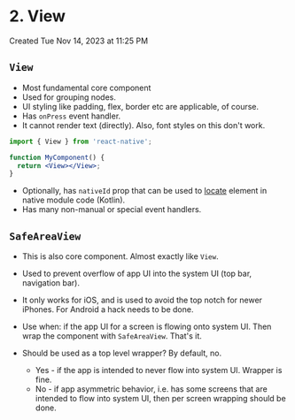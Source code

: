 # 2. View
Created Tue Nov 14, 2023 at 11:25 PM

## `View`
- Most fundamental core component
- Used for grouping nodes.
- UI styling like padding, flex, border etc are applicable, of course.
- Has `onPress` event handler.
- It cannot render text (directly). Also, font styles on this don't work.

```jsx
import { View } from 'react-native';

function MyComponent() {
  return <View></View>;
}
```

- Optionally, has `nativeId` prop that can be used to [locate](https://stackoverflow.com/questions/52483374/can-i-use-the-prop-nativeid-to-locate-a-view-in-native-code) element in native module code (Kotlin).
- Has many non-manual or special event handlers.

## `SafeAreaView`
- This is also core component. Almost exactly like `View`.
- Used to prevent overflow of app UI into the system UI (top bar, navigation bar).
- It only works for iOS, and is used to avoid the top notch for newer iPhones. For Android a hack needs to be done.

- Use when: if the app UI for a screen is flowing onto system UI. Then wrap the component with `SafeAreaView`. That's it.

- Should be used as a top level wrapper? By default, no.
	- Yes - if the app is intended to never flow into system UI. Wrapper is fine.
	- No - if app asymmetric behavior, i.e. has some screens that are intended to flow into system UI, then per screen wrapping should be done.